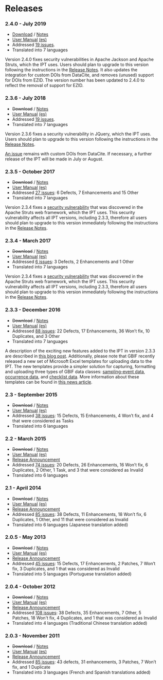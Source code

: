 # Releases

### **2.4.0** - July 2019

*   [Download](https://repository.gbif.org/content/groups/gbif/org/gbif/ipt/2.4.0/ipt-2.4.0.war "Dowload IPT v2.4.0") / [Notes](https://github.com/gbif/ipt/wiki/IPTReleaseNotes233.wiki "IPT v2.4.0 Release Notes")
*   [User Manual](https://github.com/gbif/ipt/wiki/IPT2ManualNotes.wiki "IPT User Manual") [(es)](https://github.com/gbif/ipt/wiki/IPT2ManualNotes_ES.wiki "IPT User Manual Spanish")
*   Addressed [19 issues](https://github.com/gbif/ipt/milestone/8?closed=1 "IPT v2.4.0 Issues List").
*   Translated into 7 languages

Version 2.4.0 fixes security vulnerabilities in Apache Jackson and Apache Struts, which the IPT uses. Users should plan to upgrade to this version following the instructions in the [Release Notes](https://github.com/gbif/ipt/wiki/IPTReleaseNotes233.wiki "IPT v2.4.0 Release Notes").  It also updates the integration for custom DOIs from DataCite, and removes (unused) support for DOIs from EZID.  The version number has been updated to 2.4.0 to reflect the removal of support for EZID.

### **2.3.6** - July 2018

*   <strike>Download</strike> / [Notes](https://github.com/gbif/ipt/wiki/IPTReleaseNotes233.wiki "IPT v2.3.6 Release Notes")
*   [User Manual](https://github.com/gbif/ipt/wiki/IPT2ManualNotes.wiki "IPT User Manual") [(es)](https://github.com/gbif/ipt/wiki/IPT2ManualNotes_ES.wiki "IPT User Manual Spanish")
*   Addressed [19 issues](https://github.com/gbif/ipt/issues?q=is%3Aissue+milestone%3A2.3.6+is%3Aclosed "IPT v2.3.6 Issues List").
*   Translated into 7 languages

Version 2.3.6 fixes a security vulnerability in JQuery, which the IPT uses. Users should plan to upgrade to this version following the instructions in the [Release Notes](https://github.com/gbif/ipt/wiki/IPTReleaseNotes233.wiki "IPT v2.3.6 Release Notes").

[An issue](https://github.com/gbif/ipt/issues/1411) remains with custom DOIs from DataCite. If necessary, a further release of the IPT will be made in July or August.

### **2.3.5** - October 2017

*   <strike>Download</strike> / [Notes](https://github.com/gbif/ipt/wiki/IPTReleaseNotes233.wiki "IPT v2.3.5 Release Notes")
*   [User Manual](https://github.com/gbif/ipt/wiki/IPT2ManualNotes.wiki "IPT User Manual") [(es)](https://github.com/gbif/ipt/wiki/IPT2ManualNotes_ES.wiki "IPT User Manual Spanish")
*   Addressed [27 issues](https://github.com/gbif/ipt/projects/3 "IPT v2.3.5 Issues List"): 6 Defects, 7 Enhancements and 15 Other
*   Translated into 7 languages

Version 2.3.4 fixes a [security vulnerability](https://struts.apache.org/docs/s2-045.html "Link to security vulnerability in Struts2") that was discovered in the Apache Struts web framework, which the IPT uses. This security vulnerability affects all IPT versions, including 2.3.3, therefore all users should plan to upgrade to this version immediately following the instructions in the [Release Notes](https://github.com/gbif/ipt/wiki/IPTReleaseNotes233.wiki "IPT v2.3.4 Release Notes").

### **2.3.4** - March 2017

*   <strike>Download</strike> / [Notes](https://github.com/gbif/ipt/wiki/IPTReleaseNotes233.wiki "IPT v2.3.4 Release Notes")
*   [User Manual](https://github.com/gbif/ipt/wiki/IPT2ManualNotes.wiki "IPT User Manual") [(es)](https://github.com/gbif/ipt/wiki/IPT2ManualNotes_ES.wiki "IPT User Manual Spanish")
*   Addressed [6 issues](https://github.com/gbif/ipt/projects/3 "IPT v2.3.4 Issues List"): 3 Defects, 2 Enhancements and 1 Other
*   Translated into 7 languages

Version 2.3.4 fixes a [security vulnerability](https://struts.apache.org/docs/s2-045.html "Link to security vulnerability in Struts2") that was discovered in the Apache Struts web framework, which the IPT uses. This security vulnerability affects all IPT versions, including 2.3.3, therefore all users should plan to upgrade to this version immediately following the instructions in the [Release Notes](https://github.com/gbif/ipt/wiki/IPTReleaseNotes233.wiki "IPT v2.3.4 Release Notes").

### **2.3.3** - December 2016

*   <strike>Download</strike> / [Notes](https://github.com/gbif/ipt/wiki/IPTReleaseNotes233.wiki "IPT v2.3.3 Release Notes")
*   [User Manual](https://github.com/gbif/ipt/wiki/IPT2ManualNotes.wiki "IPT User Manual") [(es)](https://github.com/gbif/ipt/wiki/IPT2ManualNotes_ES.wiki "IPT User Manual Spanish")
*   Addressed [88 issues](https://github.com/gbif/ipt/projects/1 "IPT v2.3.3 Issues List"): 22 Defects, 17 Enhancements, 36 Won’t fix, 10 Duplicates, and 3 Other
*   Translated into 7 languages

A description of the exciting new features added to the IPT in version 2.3.3 are described in [this blog post](http://gbif.blogspot.dk/2017/01/ipt-v233-your-repository-for.html "Link to blog post about v2.3.3"). Additionally, please note that GBIF recently released a new set of Microsoft Excel templates for uploading data to the IPT. The new templates provide a simpler solution for capturing, formatting and uploading three types of GBIF data classes: [sampling-event data](https://github.com/gbif/ipt/wiki/samplingEventData#templates "Link to sampling-event data template"), [occurrence data](https://github.com/gbif/ipt/wiki/occurrenceData#templates "Link to occurrence data template"), and [checklist data](https://github.com/gbif/ipt/wiki/checklistData#templates "Link to checklist data template"). More information about these templates can be found in [this news article](http://www.gbif.org/newsroom/news/new-darwin-core-spreadsheet-templates "News article about new GBIF templates").

### **2.3** - September 2015

*   <strike>Download</strike> / [Notes](https://github.com/gbif/ipt/wiki/IPTReleaseNotes23.wiki "IPT v2.3 Release Notes")
*   [User Manual](https://github.com/gbif/ipt/wiki/IPTUserManualv23.wiki "IPT v2.3 User Manual") [(es)](https://github.com/gbif/ipt/wiki/IPT2ManualNotes_ES.wiki "IPT User Manual Spanish")
*   Addressed [38 issues](https://github.com/gbif/ipt/issues?q=is%3Aissue+label%3AMilestone-Release2.3 "IPT v2.3 Issues List"): 15 Defects, 15 Enhancements, 4 Won’t fix, and 4 that were considered as Tasks
*   Translated into 6 languages

### **2.2** - March 2015

*   <strike>Download</strike> / [Notes](https://github.com/gbif/ipt/wiki/IPTReleaseNotes22.wiki "IPT v2.2 Release Notes")
*   [User Manual](https://github.com/gbif/ipt/wiki/IPTUserManualv22.wiki "IPT v2.2 User Manual") [(es)](https://github.com/gbif/ipt/wiki/IPT2ManualNotes_ES.wiki "IPT User Manual Spanish")
*   [Release Announcement](http://gbif.blogspot.com/2015/03/ipt-v22.html "IPT v2.2 Release Announcement")
*   Addressed [74 issues](https://github.com/gbif/ipt/issues?q=label%3AMilestone-Release2.2 "IPT v2.2 Issues List"): 20 Defects, 26 Enhancements, 16 Won’t fix, 6 Duplicates, 2 Other, 1 Task, and 3 that were considered as Invalid
*   Translated into 6 languages

### **2.1** - April 2014

*   <strike>Download</strike> / [Notes](https://github.com/gbif/ipt/wiki/IPTReleaseNotes21.wiki "IPT v2.1 Release Notes")
*   [User Manual](https://github.com/gbif/ipt/wiki/IPTUserManualv21.wiki "IPT v2.1 User Manual") [(es)](https://code.google.com/archive/p/gbif-providertoolkit/wikis/IPTUserManualv21.wiki "IPT v2.1 User Manual Spanish")
*   [Release Announcement](http://gbif.blogspot.dk/2014/04/ipt-v21.html "IPT v2.1 Release Announcement")
*   Addressed [85 issues](https://github.com/gbif/ipt/issues?q=label%3AMilestone-Release2.1 "IPT v2.1 Issues List"): 38 Defects, 11 Enhancements, 18 Won’t fix, 6 Duplicates, 1 Other, and 11 that were considered as Invalid
*   Translated into 6 languages (Japanese translation added)

### **2.0.5** - May 2013

*   <strike>Download</strike> / [Notes](https://github.com/gbif/ipt/wiki/IPTReleaseNotes205.wiki "IPT v2.0.5 Release Notes")
*   [User Manual](https://github.com/gbif/ipt/wiki/IPTUserManualv205.wiki "IPT v2.0.5 User Manual") [(es)](https://code.google.com/p/gbif-providertoolkit/wiki/IPTUserManualv205?wl=es "IPT v2.0.5 User Manual Spanish")
*   [Release Announcement](http://gbif.blogspot.dk/2013/05/ipt-v205-released-melhor-versao-ate-o.html "IPT v2.0.5 Release Announcement")
*   Addressed [45 issues](https://github.com/gbif/ipt/issues?q=label%3AMilestone-Release2.0.5 "IPT v2.0.5 Issues List"): 15 Defects, 17 Enhancements, 2 Patches, 7 Won’t fix, 3 Duplicates, and 1 that was considered as Invalid
*   Translated into 5 languages (Portuguese translation added)

### **2.0.4** - October 2012

*   <strike>Download</strike> / [Notes](https://github.com/gbif/ipt/wiki/IPTReleaseNotes204.wiki "IPT v2.0.4 Release Notes")
*   [User Manual](https://github.com/gbif/ipt/wiki/IPTUserManualv204.wiki "IPT v2.0.4 User Manual") [(es)](https://code.google.com/p/gbif-providertoolkit/wiki/IPTUserManualv204?wl=es "IPT v2.0.4 User Manual Spanish")
*   [Release Announcement](http://gbif.blogspot.dk/2012/10/ipt-v204-released.html "IPT v2.0.4 Release Announcement")
*   Addressed [108 issues](https://github.com/gbif/ipt/issues?q=label%3AMilestone-Release2.0.4 "IPT v2.0.4 Issues List"): 38 Defects, 35 Enhancements, 7 Other, 5 Patches, 18 Won't fix, 4 Duplicates, and 1 that was considered as Invalid
*   Translated into 4 languages (Traditional Chinese translation added)

### **2.0.3** - November 2011

*   <strike>Download</strike> / [Notes](https://github.com/gbif/ipt/wiki/IPTReleaseNotes203.wiki "IPT v2.0.3 Release Notes")
*   [User Manual](https://github.com/gbif/ipt/wiki/IPTUserManualv203.wiki "IPT v2.0.3 User Manual") [(es)](https://code.google.com/p/gbif-providertoolkit/wiki/IPTUserManualv203?wl=es "IPT v2.0.3 User Manual Spanish")
*   [Release Announcement](http://gbif.blogspot.dk/2011/11/important-quality-boost-for-gbif-data.html "IPT v2.0.3 Release Announcement")
*   Addressed [85 issues](https://github.com/gbif/ipt/issues?q=label%3AMilestone-Release2.0.3 "IPT v2.0.3 Issues List"): 43 defects, 31 enhancements, 3 Patches, 7 Won’t fix, and 1 Duplicate
*   Translated into 3 languages (French and Spanish translations added)
